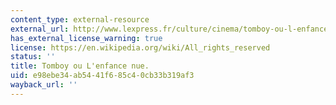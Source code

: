 ```yaml
---
content_type: external-resource
external_url: http://www.lexpress.fr/culture/cinema/tomboy-ou-l-enfance-nue_984425.html
has_external_license_warning: true
license: https://en.wikipedia.org/wiki/All_rights_reserved
status: ''
title: Tomboy ou L'enfance nue.
uid: e98ebe34-ab54-41f6-85c4-0cb33b319af3
wayback_url: ''
---
```

